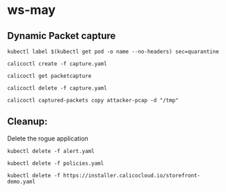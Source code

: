 # ws-may

## Dynamic Packet capture

```
kubectl label $(kubectl get pod -o name --no-headers) sec=quarantine
```
```
calicoctl create -f capture.yaml
```
```
calicoctl get packetcapture
```
```
calicoctl delete -f capture.yaml
```
```
calicoctl captured-packets copy attacker-pcap -d "/tmp"
```

## Cleanup:

Delete the rogue application

```
kubectl delete -f alert.yaml
```
```
kubectl delete -f policies.yaml
```
```
kubectl delete -f https://installer.calicocloud.io/storefront-demo.yaml
```
